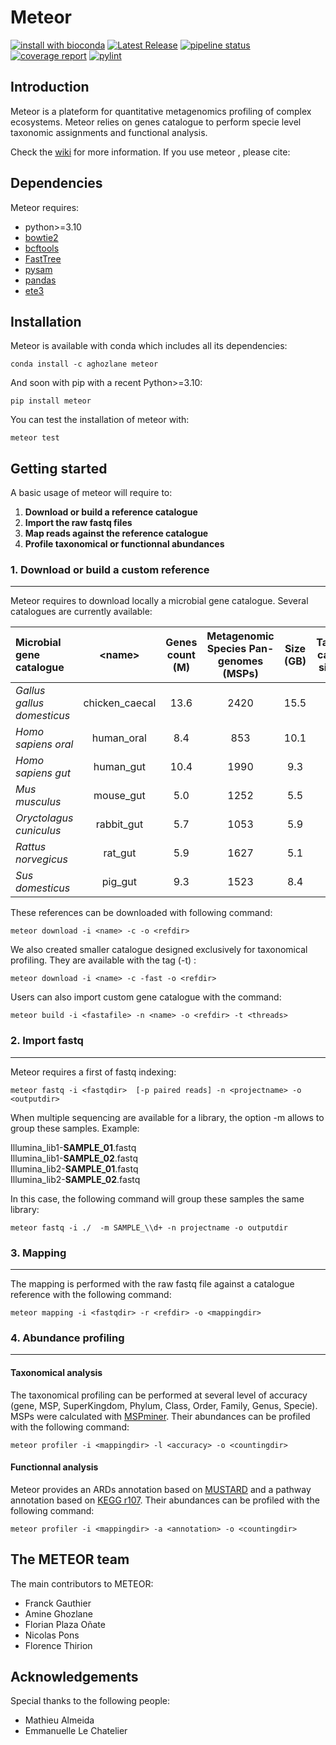 # Meteor

[![install with bioconda](https://img.shields.io/badge/install%20with-bioconda-brightgreen.svg?style=flat)](http://bioconda.github.io/recipes/metaphlan/README.html)
[![Latest Release](https://forgemia.inra.fr/metagenopolis/meteor/-/badges/release.svg)](https://forgemia.inra.fr/metagenopolis/meteor/-/releases)
[![pipeline status](https://forgemia.inra.fr/metagenopolis/meteor/badges/dev/pipeline.svg)](https://forgemia.inra.fr/metagenopolis/meteor/-/commits/dev)
[![coverage report](https://forgemia.inra.fr/metagenopolis/meteor/badges/dev/coverage.svg)](https://forgemia.inra.fr/metagenopolis/meteor/-/commits/dev)
[![pylint](https://forgemia.inra.fr/metagenopolis/meteor/-/jobs/artifacts/dev/raw/pylint/pylint.svg?job=pylint)](https://forgemia.inra.fr/metagenopolis/meteor/-/jobs/artifacts/dev/raw/pylint/pylint.log?job=pylint)

## Introduction

Meteor is a plateform for quantitative metagenomics profiling of complex ecosystems.
Meteor relies on genes catalogue to perform specie level taxonomic assignments and functional analysis.

Check the [wiki](https://forgemia.inra.fr/metagenopolis/meteor/-/wikis/home) for more information.
If you use meteor , please cite:



## Dependencies

Meteor requires:
- python>=3.10
- [bowtie2](https://github.com/BenLangmead/bowtie2)
- [bcftools](https://samtools.github.io/bcftools/)
- [FastTree](http://www.microbesonline.org/fasttree/)
- [pysam](https://pysam.readthedocs.io/en/latest/installation.html)
- [pandas](https://pandas.pydata.org/pandas-docs/stable/getting_started/install.html)
- [ete3](http://etetoolkit.org/)

## Installation

Meteor is available with conda which includes all its dependencies:
```
conda install -c aghozlane meteor
```

And soon with pip with a recent Python>=3.10:
```
pip install meteor
```
You can test the installation of meteor with:
```
meteor test
```
## Getting started

A basic usage of meteor will require to:
1. **Download or build a reference catalogue**
2. **Import the raw fastq files**
3. **Map reads against the reference catalogue**
4. **Profile taxonomical or functionnal abundances**


### 1. Download or build a custom reference
-------------------------------------------

Meteor requires to download locally a microbial gene catalogue. Several catalogues are currently available:

|  Microbial gene catalogue | \<name\> | Genes count (M) | Metagenomic Species Pan-genomes (MSPs) |Size (GB) | Taxonomy catalogue size (MB)  | Description  |
|:---|:---:|:---:|:---:|:---:|:---:|:---:|
|  *Gallus gallus domesticus* | chicken_caecal  | 13.6  | 2420 | 15.5 | 628 |[link](https://entrepot.recherche.data.gouv.fr/dataset.xhtml?persistentId=doi:10.15454/FHPJH5)
| *Homo sapiens oral*  |  human_oral | 8.4  | 853 | 10.1 | 179 |[link](https://entrepot.recherche.data.gouv.fr/dataset.xhtml?persistentId=doi:10.15454/WQ4UTV)
| *Homo sapiens gut* |  human_gut | 10.4  | 1990 | 9.3 | 391 |[link](https://entrepot.recherche.data.gouv.fr/dataset.xhtml?persistentId=doi:10.15454/FLANUP)
|  *Mus musculus*  | mouse_gut  | 5.0  | 1252 | 5.5 | 347 |[link](https://entrepot.recherche.data.gouv.fr/dataset.xhtml?persistentId=doi:10.15454/L11MXM)
|  *Oryctolagus cuniculus* | rabbit_gut  | 5.7 | 1053 | 5.9 | 199 |[link](https://entrepot.recherche.data.gouv.fr/dataset.xhtml?persistentId=doi:10.15454/5EJKAS)
|  *Rattus norvegicus* | rat_gut  | 5.9 | 1627 | 5.1 | 348 |[link](https://entrepot.recherche.data.gouv.fr/dataset.xhtml?persistentId=doi:10.57745/GVL2EE)
|  *Sus domesticus* | pig_gut  | 9.3  | 1523 | 8.4 | 378 |[link](https://entrepot.recherche.data.gouv.fr/dataset.xhtml?persistentId=doi:10.15454/OPAULL)


These references can be downloaded with following command:
```
meteor download -i <name> -c -o <refdir>
```
We also created smaller catalogue designed exclusively for taxonomical profiling. They are available with the tag (-t) :
```
meteor download -i <name> -c -fast -o <refdir>
```

Users can also import custom gene catalogue with the command:
```
meteor build -i <fastafile> -n <name> -o <refdir> -t <threads>
```

### 2. Import fastq
-------------------
Meteor requires a first of fastq indexing:
```
meteor fastq -i <fastqdir>  [-p paired reads] -n <projectname> -o <outputdir>
```
When multiple sequencing are available for a library, the option -m allows to group these samples.
Example:

Illumina_lib1-**SAMPLE_01**.fastq <br />
Illumina_lib1-**SAMPLE_02**.fastq <br />
Illumina_lib2-**SAMPLE_01**.fastq <br />
Illumina_lib2-**SAMPLE_02**.fastq <br />

In this case, the following command will group these samples the same library:
```
meteor fastq -i ./  -m SAMPLE_\\d+ -n projectname -o outputdir
```


### 3. Mapping
----------------
The mapping is performed with the raw fastq file against a catalogue reference with the following command:
```
meteor mapping -i <fastqdir> -r <refdir> -o <mappingdir>
```

### 4. Abundance profiling
-------------------------

####  **Taxonomical analysis**

The taxonomical profiling can be performed at several level of accuracy (gene, MSP, SuperKingdom, Phylum, Class, Order, Family, Genus, Specie). MSPs were calculated with [MSPminer](https://academic.oup.com/bioinformatics/article/35/9/1544/5106712).
Their abundances can be profiled with the following command:
```
meteor profiler -i <mappingdir> -l <accuracy> -o <countingdir>
```

#### **Functionnal analysis**

Meteor provides an ARDs annotation based on [MUSTARD](https://www.nature.com/articles/s41564-018-0292-6) and a pathway annotation based on [KEGG r107](https://academic.oup.com/nar/article/36/suppl_1/D480/2507484). Their abundances can be profiled with the following command:
```
meteor profiler -i <mappingdir> -a <annotation> -o <countingdir>
```

## The METEOR team
The main contributors to METEOR:

* Franck Gauthier
* Amine Ghozlane
* Florian Plaza Oñate
* Nicolas Pons
* Florence Thirion


## Acknowledgements
Special thanks to the following people:
* Mathieu Almeida
* Emmanuelle Le Chatelier
